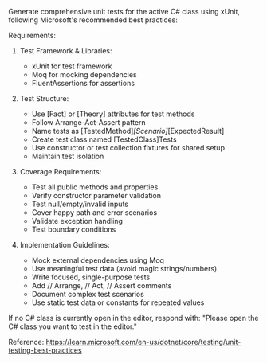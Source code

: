 Generate comprehensive unit tests for the active C# class using xUnit, following Microsoft's recommended best practices:

Requirements:
1. Test Framework & Libraries:
   - xUnit for test framework
   - Moq for mocking dependencies
   - FluentAssertions for assertions

2. Test Structure:
   - Use [Fact] or [Theory] attributes for test methods
   - Follow Arrange-Act-Assert pattern
   - Name tests as [TestedMethod]_[Scenario]_[ExpectedResult]
   - Create test class named [TestedClass]Tests
   - Use constructor or test collection fixtures for shared setup
   - Maintain test isolation

3. Coverage Requirements:
   - Test all public methods and properties
   - Verify constructor parameter validation
   - Test null/empty/invalid inputs
   - Cover happy path and error scenarios
   - Validate exception handling
   - Test boundary conditions

4. Implementation Guidelines:
   - Mock external dependencies using Moq
   - Use meaningful test data (avoid magic strings/numbers)
   - Write focused, single-purpose tests
   - Add // Arrange, // Act, // Assert comments
   - Document complex test scenarios
   - Use static test data or constants for repeated values

If no C# class is currently open in the editor, respond with:
"Please open the C# class you want to test in the editor."

Reference: https://learn.microsoft.com/en-us/dotnet/core/testing/unit-testing-best-practices